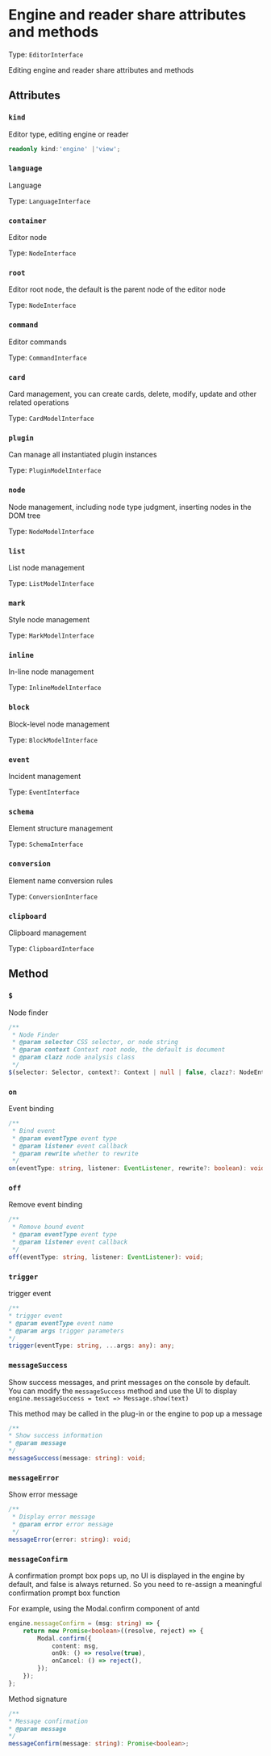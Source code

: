 # Engine and reader share attributes and methods

Type: `EditorInterface`

Editing engine and reader share attributes and methods

## Attributes

### `kind`

Editor type, editing engine or reader

```ts
readonly kind:'engine' |'view';
```

### `language`

Language

Type: `LanguageInterface`

### `container`

Editor node

Type: `NodeInterface`

### `root`

Editor root node, the default is the parent node of the editor node

Type: `NodeInterface`

### `command`

Editor commands

Type: `CommandInterface`

### `card`

Card management, you can create cards, delete, modify, update and other related operations

Type: `CardModelInterface`

### `plugin`

Can manage all instantiated plugin instances

Type: `PluginModelInterface`

### `node`

Node management, including node type judgment, inserting nodes in the DOM tree

Type: `NodeModelInterface`

### `list`

List node management

Type: `ListModelInterface`

### `mark`

Style node management

Type: `MarkModelInterface`

### `inline`

In-line node management

Type: `InlineModelInterface`

### `block`

Block-level node management

Type: `BlockModelInterface`

### `event`

Incident management

Type: `EventInterface`

### `schema`

Element structure management

Type: `SchemaInterface`

### `conversion`

Element name conversion rules

Type: `ConversionInterface`

### `clipboard`

Clipboard management

Type: `ClipboardInterface`

## Method

### `$`

Node finder

```ts
/**
 * Node Finder
 * @param selector CSS selector, or node string
 * @param context Context root node, the default is document
 * @param clazz node analysis class
 */
$(selector: Selector, context?: Context | null | false, clazz?: NodeEntry): NodeInterface;
```

### `on`

Event binding

```ts
/**
 * Bind event
 * @param eventType event type
 * @param listener event callback
 * @param rewrite whether to rewrite
 */
on(eventType: string, listener: EventListener, rewrite?: boolean): void;
```

### `off`

Remove event binding

```ts
/**
 * Remove bound event
 * @param eventType event type
 * @param listener event callback
 */
off(eventType: string, listener: EventListener): void;
```

### `trigger`

trigger event

```ts
/**
* trigger event
* @param eventType event name
* @param args trigger parameters
*/
trigger(eventType: string, ...args: any): any;
```

### `messageSuccess`

Show success messages, and print messages on the console by default. You can modify the `messageSuccess` method and use the UI to display `engine.messageSuccess = text => Message.show(text)`

This method may be called in the plug-in or the engine to pop up a message

```ts
/**
* Show success information
* @param message
*/
messageSuccess(message: string): void;
```

### `messageError`

Show error message

```ts
/**
 * Display error message
 * @param error error message
 */
messageError(error: string): void;
```

### `messageConfirm`

A confirmation prompt box pops up, no UI is displayed in the engine by default, and false is always returned. So you need to re-assign a meaningful confirmation prompt box function

For example, using the Modal.confirm component of antd

```ts
engine.messageConfirm = (msg: string) => {
	return new Promise<boolean>((resolve, reject) => {
		Modal.confirm({
			content: msg,
			onOk: () => resolve(true),
			onCancel: () => reject(),
		});
	});
};
```

Method signature

```ts
/**
* Message confirmation
* @param message
*/
messageConfirm(message: string): Promise<boolean>;
```
